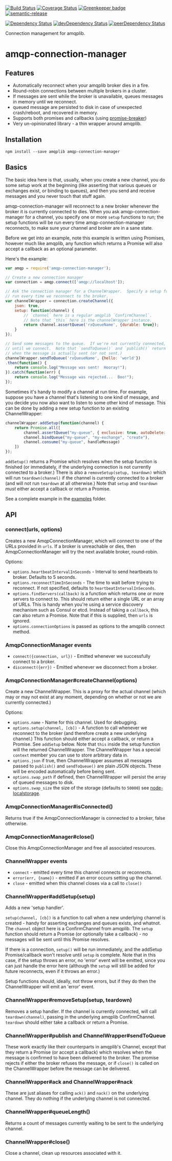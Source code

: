 [![Build Status](https://travis-ci.org/benbria/node-amqp-connection-manager.svg?branch=master)](https://travis-ci.org/benbria/node-amqp-connection-manager)
[![Coverage Status](https://coveralls.io/repos/benbria/node-amqp-connection-manager/badge.svg?branch=master&service=github)](https://coveralls.io/github/benbria/node-amqp-connection-manager?branch=master)
[![Greenkeeper badge](https://badges.greenkeeper.io/benbria/node-amqp-connection-manager.svg)](https://greenkeeper.io/)
[![semantic-release](https://img.shields.io/badge/%20%20%F0%9F%93%A6%F0%9F%9A%80-semantic--release-e10079.svg)](https://github.com/semantic-release/semantic-release)

[![Dependency Status](https://david-dm.org/benbria/node-amqp-connection-manager.svg)](https://david-dm.org/benbria/node-amqp-connection-manager)
[![devDependency Status](https://david-dm.org/benbria/node-amqp-connection-manager/dev-status.svg)](https://david-dm.org/benbria/node-amqp-connection-manager#info=devDependencies)
[![peerDependency Status](https://david-dm.org/benbria/node-amqp-connection-manager/peer-status.svg)](https://david-dm.org/benbria/node-amqp-connection-manager#info=peerDependencies)

Connection management for amqplib.

# amqp-connection-manager

## Features

* Automatically reconnect when your amqplib broker dies in a fire.
* Round-robin connections between multiple brokers in a cluster.
* If messages are sent while the broker is unavailable, queues messages in memory until we reconnect.
* queued message are persisted to disk in case of unexpected crash/reboot, and recovered in memory.
* Supports both promises and callbacks (using [promise-breaker](https://github.com/jwalton/node-promise-breaker))
* Very un-opinionated library - a thin wrapper around amqplib.

## Installation

    npm install --save amqplib amqp-connection-manager

## Basics

The basic idea here is that, usually, when you create a new channel, you do some
setup work at the beginning (like asserting that various queues or exchanges
exist, or binding to queues), and then you send and receive messages and you
never touch that stuff again.

amqp-connection-manager will reconnect to a new broker whenever the broker it is
currently connected to dies.  When you ask amqp-connection-manager for a
channel, you specify one or more `setup` functions to run; the setup functions
will be run every time amqp-connection-manager reconnects, to make sure your
channel and broker are in a sane state.

Before we get into an example, note this example is written using Promises,
however much like amqplib, any function which returns a Promise will also accept
a callback as an optional parameter.

Here's the example:

```js
var amqp = require('amqp-connection-manager');

// Create a new connection manager
var connection = amqp.connect(['amqp://localhost']);

// Ask the connection manager for a ChannelWrapper.  Specify a setup function to
// run every time we reconnect to the broker.
var channelWrapper = connection.createChannel({
    json: true,
    setup: function(channel) {
        // `channel` here is a regular amqplib `ConfirmChannel`.
        // Note that `this` here is the channelWrapper instance.
        return channel.assertQueue('rxQueueName', {durable: true});
    }
});

// Send some messages to the queue.  If we're not currently connected, these will be queued up in memory
// until we connect.  Note that `sendToQueue()` and `publish()` return a Promise which is fulfilled or rejected
// when the message is actually sent (or not sent.)
channelWrapper.sendToQueue('rxQueueName', {hello: 'world'})
.then(function() {
    return console.log("Message was sent!  Hooray!");
}).catch(function(err) {
    return console.log("Message was rejected...  Boo!");
});
```

Sometimes it's handy to modify a channel at run time.  For example, suppose you
have a channel that's listening to one kind of message, and you decide you now
also want to listen to some other kind of message.  This can be done by adding a
new setup function to an existing ChannelWrapper:

```js
channelWrapper.addSetup(function(channel) {
    return Promise.all([
        channel.assertQueue("my-queue", { exclusive: true, autoDelete: true }),
        channel.bindQueue("my-queue", "my-exchange", "create"),
        channel.consume("my-queue", handleMessage)
    ])
});
```

`addSetup()` returns a Promise which resolves when the setup function is
finished (or immediately, if the underlying connection is not currently
connected to a broker.)  There is also a `removeSetup(setup, teardown)` which
will run `teardown(channel)` if the channel is currently connected to a broker
(and will not run `teardown` at all otherwise.) Note that `setup` and `teardown`
*must* either accept a callback or return a Promise.

See a complete example in the [examples](./examples) folder.

## API

### connect(urls, options)

Creates a new AmqpConnectionManager, which will connect to one of the URLs provided in `urls`.  If a broker is
unreachable or dies, then AmqpConnectionManager will try the next available broker, round-robin.

Options:

* `options.heartbeatIntervalInSeconds` - Interval to send heartbeats to broker.  Defaults to 5 seconds.
* `options.reconnectTimeInSeconds` - The time to wait before trying to reconnect.  If not specified,
  defaults to `heartbeatIntervalInSeconds`.
* `options.findServers(callback)` is a function which returns one or more servers to connect to.  This should
  return either a single URL or an array of URLs.  This is handy when you're using a service discovery mechanism
  such as Consul or etcd.  Instead of taking a `callback`, this can also return a Promise.  Note that if this
  is supplied, then `urls` is ignored.
* `options.connectionOptions` is passed as options to the amqplib connect method.

### AmqpConnectionManager events

* `connect({connection, url})` - Emitted whenever we successfully connect to a broker.
* `disconnect({err})` - Emitted whenever we disconnect from a broker.

### AmqpConnectionManager#createChannel(options)

Create a new ChannelWrapper.  This is a proxy for the actual channel (which may or may not exist at any moment,
depending on whether or not we are currently connected.)

Options:

* `options.name` - Name for this channel.  Used for debugging.
* `options.setup(channel, [cb])` - A function to call whenever we reconnect to the
  broker (and therefore create a new underlying channel.)  This function should
  either accept a callback, or return a Promise.  See `addSetup` below.
  Note that `this` inside the setup function will the returned ChannelWrapper.
  The ChannelWrapper has a special `context` member you can use to store
  arbitrary data in.
* `options.json` if true, then ChannelWrapper assumes all messages passed to `publish()` and `sendToQueue()`
   are plain JSON objects.  These will be encoded automatically before being sent.
* `options.swap_path` if defined, then ChannelWrapper will persist the array of queued messages to disk.
* `options.swap_size` the size of the storage (defaults to `50000`) see [node-localstorage](https://www.npmjs.com/package/node-localstorage).

### AmqpConnectionManager#isConnected()

Returns true if the AmqpConnectionManager is connected to a broker, false otherwise.

### AmqpConnectionManager#close()

Close this AmqpConnectionManager and free all associated resources.

### ChannelWrapper events

* `connect` - emitted every time this channel connects or reconnects.
* `error(err, {name})` - emitted if an error occurs setting up the channel.
* `close` - emitted when this channel closes via a call to `close()`

### ChannelWrapper#addSetup(setup)

Adds a new 'setup handler'.

`setup(channel, [cb])` is a function to call when a new underlying channel is created - handy for asserting
exchanges and queues exists, and whatnot.  The `channel` object here is a ConfirmChannel from amqplib.
The `setup` function should return a Promise (or optionally take a callback) - no messages will be sent until
this Promise resolves.

If there is a connection, `setup()` will be run immediately, and the addSetup Promise/callback won't resolve
until `setup` is complete.  Note that in this case, if the setup throws an error, no 'error' event will
be emitted, since you can just handle the error here (although the `setup` will still be added for future
reconnects, even if it throws an error.)

Setup functions should, ideally, not throw errors, but if they do then the ChannelWrapper will emit an 'error'
event.

### ChannelWrapper#removeSetup(setup, teardown)

Removes a setup handler.  If the channel is currently connected, will call `teardown(channel)`, passing in the
underlying amqplib ConfirmChannel.  `teardown` should either take a callback or return a Promise.

### ChannelWrapper#publish and ChannelWrapper#sendToQueue

These work exactly like their counterparts in amqplib's Channel, except that they return a Promise (or accept a
callback) which resolves when the message is confirmed to have been delivered to the broker.  The promise rejects if
either the broker refuses the message, or if `close()` is called on the ChannelWrapper before the message can be
delivered.

### ChannelWrapper#ack and ChannelWrapper#nack

These are just aliases for calling `ack()` and `nack()` on the underlying channel.  They do nothing if the underlying
channel is not connected.

### ChannelWrapper#queueLength()

Returns a count of messages currently waiting to be sent to the underlying channel.

### ChannelWrapper#close()

Close a channel, clean up resources associated with it.
